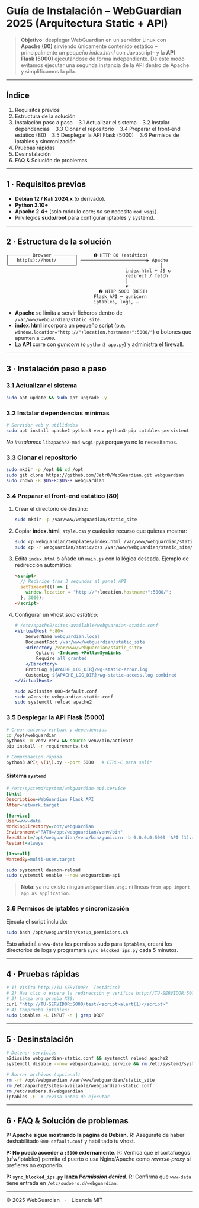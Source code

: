 # Guía de Instalación – WebGuardian 2025 (Arquitectura Static + API)

> **Objetivo**: desplegar WebGuardian en un servidor Linux con **Apache (80)** sirviendo únicamente contenido estático –principalmente un pequeño *index.html* con Javascript– y la **API Flask (5000)** ejecutándose de forma independiente. De este modo evitamos ejecutar una segunda instancia de la API dentro de Apache y simplificamos la pila.

---

## Índice

1. Requisitos previos
2. Estructura de la solución
3. Instalación paso a paso
      3.1 Actualizar el sistema
      3.2 Instalar dependencias
      3.3 Clonar el repositorio
      3.4 Preparar el front‑end estático (80)
      3.5 Desplegar la API Flask (5000)
      3.6 Permisos de iptables y sincronización
4. Pruebas rápidas
5. Desinstalación
6. FAQ & Solución de problemas

---

## 1 · Requisitos previos

* **Debian 12 / Kali 2024.x** (o derivado).
* **Python 3.10+**
* **Apache 2.4+** (solo módulo core; *no* se necesita `mod_wsgi`).
* Privilegios **sudo/root** para configurar iptables y systemd.

---

## 2 · Estructura de la solución

```text
┌──────── Browser ────────┐      ➊ HTTP 80 (estático)
│   http(s)://host/       │ ─────────────────────────▶ Apache
└─────────────────────────┘                               │
                                             index.html + JS ↻
                                             redirect / fetch
                                             │
                                             ▼
                                   ➋ HTTP 5000 (REST)
                                 Flask API ─ gunicorn
                                 iptables, logs, …
```

* **Apache** se limita a servir ficheros dentro de `/var/www/webguardian/static_site`.
* **index.html** incorpora un pequeño script (p.e. `window.location="http://"+location.hostname+":5000/"`) o botones que apunten a `:5000`.
* La **API** corre con *gunicorn* (o `python3 app.py`) y administra el firewall.

---

## 3 · Instalación paso a paso

### 3.1 Actualizar el sistema

```bash
sudo apt update && sudo apt upgrade -y
```

### 3.2 Instalar dependencias mínimas

```bash
# Servidor web y utilidades
sudo apt install apache2 python3-venv python3-pip iptables-persistent -y
```

*No instalamos* `libapache2-mod-wsgi-py3` porque ya no lo necesitamos.

### 3.3 Clonar el repositorio

```bash
sudo mkdir -p /opt && cd /opt
sudo git clone https://github.com/Jetr0/WebGuardian.git webguardian
sudo chown -R $USER:$USER webguardian
```

### 3.4 Preparar el front‑end estático (80)

1. Crear el directorio de destino:

   ```bash
   sudo mkdir -p /var/www/webguardian/static_site
   ```
2. Copiar **index.html**, `style.css` y cualquier recurso que quieras mostrar:

   ```bash
   sudo cp webguardian/templates/index.html /var/www/webguardian/static_site/index.html
   sudo cp -r webguardian/static/css /var/www/webguardian/static_site/
   ```
3. Edita `index.html` o añade un `main.js` con la lógica deseada. Ejemplo de redirección automática:

   ```html
   <script>
     // Redirige tras 3 segundos al panel API
     setTimeout(() => {
       window.location = "http://"+location.hostname+":5000/";
     }, 3000);
   </script>
   ```
4. Configurar un vhost *solo estático*:

   ```apache
   # /etc/apache2/sites-available/webguardian-static.conf
   <VirtualHost *:80>
       ServerName webguardian.local
       DocumentRoot /var/www/webguardian/static_site
       <Directory /var/www/webguardian/static_site>
           Options -Indexes +FollowSymLinks
           Require all granted
       </Directory>
       ErrorLog ${APACHE_LOG_DIR}/wg-static-error.log
       CustomLog ${APACHE_LOG_DIR}/wg-static-access.log combined
   </VirtualHost>
   ```

   ```bash
   sudo a2dissite 000-default.conf
   sudo a2ensite webguardian-static.conf
   sudo systemctl reload apache2
   ```

### 3.5 Desplegar la API Flask (5000)

```bash
# Crear entorno virtual y dependencias
cd /opt/webguardian
python3 -m venv venv && source venv/bin/activate
pip install -r requirements.txt

# Comprobación rápida
python3 API\ \(1\).py --port 5000   # CTRL‑C para salir
```

#### Sistema `systemd`

```ini
# /etc/systemd/system/webguardian-api.service
[Unit]
Description=WebGuardian Flask API
After=network.target

[Service]
User=www-data
WorkingDirectory=/opt/webguardian
Environment="PATH=/opt/webguardian/venv/bin"
ExecStart=/opt/webguardian/venv/bin/gunicorn -b 0.0.0.0:5000 'API (1):app'
Restart=always

[Install]
WantedBy=multi-user.target
```

```bash
sudo systemctl daemon-reload
sudo systemctl enable --now webguardian-api
```

> **Nota**: ya no existe ningún `webguardian.wsgi` ni líneas `from app import app as application`.

### 3.6 Permisos de iptables y sincronización

Ejecuta el script incluido:

```bash
sudo bash /opt/webguardian/setup_permisions.sh
```

Esto añadirá a `www-data` los permisos sudo para `iptables`, creará los directorios de logs y programará `sync_blocked_ips.py` cada 5 minutos.

---

## 4 · Pruebas rápidas

```bash
# 1) Visita http://TU-SERVIDOR/  (estático)
# 2) Haz clic o espera la redirección y verifica http://TU-SERVIDOR:5000/
# 3) Lanza una prueba XSS:
curl "http://TU-SERVIDOR:5000/test/<script>alert(1)</script>"
# 4) Comprueba iptables:
sudo iptables -L INPUT -n | grep DROP
```

---

## 5 · Desinstalación

```bash
# Detener servicios
a2dissite webguardian-static.conf && systemctl reload apache2
systemctl disable --now webguardian-api.service && rm /etc/systemd/system/webguardian-api.service

# Borrar archivos (opcional)
rm -rf /opt/webguardian /var/www/webguardian/static_site
rm /etc/apache2/sites-available/webguardian-static.conf
rm /etc/sudoers.d/webguardian
iptables -F  # revisa antes de ejecutar
```

---

## 6 · FAQ & Solución de problemas

**P: Apache sigue mostrando la página de Debian.**
R: Asegúrate de haber deshabilitado `000-default.conf` y habilitado tu vhost.

**P: No puedo acceder a `:5000` externamente.**
R: Verifica que el cortafuegos (ufw/iptables) permita el puerto o usa Nginx/Apache como *reverse‑proxy* si prefieres no exponerlo.

**P: `sync_blocked_ips.py` lanza *Permission denied*.**
R: Confirma que `www-data` tiene entrada en `/etc/sudoers.d/webguardian`.

---

© 2025 WebGuardian · Licencia MIT